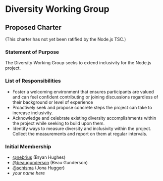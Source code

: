 # Diversity Working Group

## Proposed Charter

(This charter has not yet been ratified by the Node.js TSC.)

### Statement of Purpose

The Diversity Working Group seeks to extend inclusivity for the Node.js project.

### List of Responsibilities

* Foster a welcoming environment that ensures participants are valued and can feel confident contributing or joining discussions regardless of their background or level of experience
* Proactively seek and propose concrete steps the project can take to increase
inclusivity.
* Acknowledge and celebrate existing diversity accomplishments within the
project while seeking to build upon them.
* Identify ways to measure diversity and inclusivity within the project. Collect
the measurements and report on them at regular intervals.

### Initial Membership

* [@nebrius](https://github.com/nebrius) (Bryan Hughes)
* [@beaugunderson](https://github.com/beaugunderson) (Beau Gunderson)
* [@schisma](https://github.com/schisma) (Jona Hugger)
* *your name here*